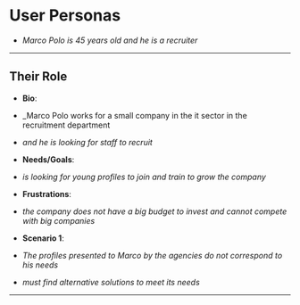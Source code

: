 # User Personas

<!-- some introduction -->

- _Marco Polo is 45 years old and he is a recruiter_

---

<!-- a persona -->

## Their Role

- **Bio**:
- \_Marco Polo works for a small company in the it sector in the recruitment
  department
- _and he is looking for staff to recruit_
- **Needs/Goals**:
- _is looking for young profiles to join and train to grow the company_
- **Frustrations**:

- _the company does not have a big budget to invest and cannot compete with big
  companies_

- **Scenario 1**:
- _The profiles presented to Marco by the agencies do not correspond to his
  needs_

- _must find alternative solutions to meet its needs_

---

<!-- more personas ... -->

